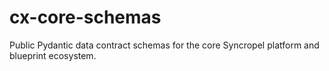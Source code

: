 # cx-core-schemas

Public Pydantic data contract schemas for the core Syncropel platform and blueprint ecosystem.
